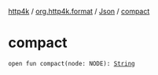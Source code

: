[http4k](../../index.md) / [org.http4k.format](../index.md) / [Json](index.md) / [compact](./compact.md)

# compact

`open fun compact(node: NODE): `[`String`](https://kotlinlang.org/api/latest/jvm/stdlib/kotlin/-string/index.html)